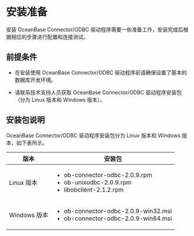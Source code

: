 # 安装准备

安装 OceanBase Connector/ODBC 驱动程序需要一些准备工作，安装完成后根据相应的步骤进行配置和连接测试。

## 前提条件

* 在安装使用 OceanBase Connector/ODBC 驱动程序前请确保设置了基本的数据库开发环境。

* 请联系技术支持人员获取 OceanBase Connector/ODBC 驱动程序安装包（分为 Linux 版本和 Windows 版本）。

## 安装包说明

OceanBase Connector/ODBC 驱动程序安装包分为 Linux 版本和 Windows 版本，如下表所示。

| 版本 | 安装包 |
| --- | --- |
| Linux 版本 | <ul> <li> ob-connector-odbc-2.0.9.rpm  </li> <li> ob-unixodbc-2.0.9.rpm </li> <li> libobclient-2.1.2.rpm </li> </ul> |
| Windows 版本 | <ul> <li> ob-connector-odbc-2.0.9-win32.msi </li> <li> ob-connector-odbc-2.0.9-win64.msi </li> </ul>|
